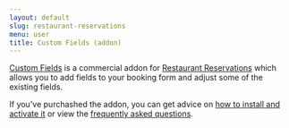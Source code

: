 ```yaml
---
layout: default
slug: restaurant-reservations
menu: user
title: Custom Fields (addon)
---
```

[Custom Fields](http://themeofthecrop.com/plugin/custom-fields-restaurant-reservations/) is a commercial addon for [Restaurant Reservations](https://wordpress.org/plugins/restaurant-reservations) which allows you to add fields to your booking form and adjust some of the existing fields.

If you've purchashed the addon, you can get advice on [how to install and activate it](install) or view the [frequently asked questions](faq).
